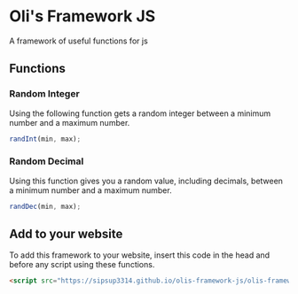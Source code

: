 # Oli's Framework JS
A framework of useful functions for js
## Functions
### Random Integer
Using the following function gets a random integer between a minimum number and a maximum number.
```js
randInt(min, max);
```

### Random Decimal
Using this function gives you a random value, including decimals, between a minimum number and a maximum number.
```js
randDec(min, max);
```
## Add to your website
To add this framework to your website, insert this code in the head and before any script using these functions.
```html
<script src="https://sipsup3314.github.io/olis-framework-js/olis-framework.js"></script>
```
